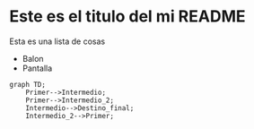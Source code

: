 # Este es el titulo del mi **README**

Esta es una lista de cosas

- Balon
- Pantalla

```mermaid
graph TD;
    Primer-->Intermedio;
    Primer-->Intermedio_2;
    Intermedio-->Destino_final;
    Intermedio_2-->Primer;
```
